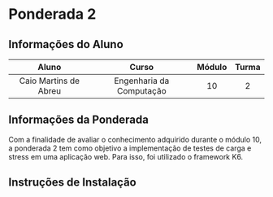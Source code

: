 # Ponderada 2

## Informações do Aluno  
Aluno | Curso | Módulo | Turma
:---: | :---: | :---: | :---:
Caio Martins de Abreu | Engenharia da Computação | 10 | 2

## Informações da Ponderada
Com a finalidade de avaliar o conhecimento adquirido durante o módulo 10, a ponderada 2 tem como objetivo a implementação de testes de carga e stress em uma aplicação web. Para isso, foi utilizado o framework K6. 

## Instruções de Instalação
